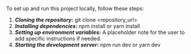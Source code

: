 
To set up and run this project locally, follow these steps:

1. ***Cloning the repository:*** git clone <repository_url>
2. ***Installing dependencies:*** npm install or yarn install
3. ***Setting up environment variables:*** A placeholder note for the user to add specific instructions if needed.
4. ***Starting the development server:*** npm run dev or yarn dev

